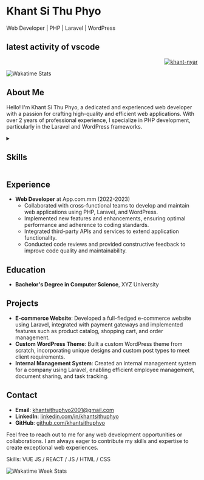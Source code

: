 # Khant Si Thu Phyo
Web Developer | PHP | Laravel | WordPress

## latest activity of vscode 

<p align="right" dir="auto"> <a target="_blank" rel="noopener noreferrer nofollow" href="https://camo.githubusercontent.com/eb526bf186375b1cdd7a742aa0ae848c57450b6839fd49a881a291d3f1f8f0ee/68747470733a2f2f6b6f6d617265762e636f6d2f67687076632f3f757365726e616d653d6b68616e742d6e796172266c6162656c3d50726f66696c65253230766965777326636f6c6f723d306537356236267374796c653d666c6174"><img src="https://camo.githubusercontent.com/eb526bf186375b1cdd7a742aa0ae848c57450b6839fd49a881a291d3f1f8f0ee/68747470733a2f2f6b6f6d617265762e636f6d2f67687076632f3f757365726e616d653d6b68616e742d6e796172266c6162656c3d50726f66696c65253230766965777326636f6c6f723d306537356236267374796c653d666c6174" alt="khant-nyar" data-canonical-src="https://komarev.com/ghpvc/?username=khant-nyar&amp;label=Profile%20views&amp;color=0e75b6&amp;style=flat" style="max-width: 100%;"></a> </p>

  <img src="https://github-readme-stats.vercel.app/api/wakatime?username=KhantNyar&layout=compact&hide_border=true&custom_title=Wakatime%20Stats&langs_count=5&hide_title=true&hide=Other&url=https://gist.githubusercontent.com/Khant-Nyar/bb646df5e6cbb3720334c5cd23b6f519/raw/191b68aec6c4f5a423f35db4b8fff64720b606e6/wakatime_stats.md" alt="Wakatime Stats">

## About Me

Hello! I'm Khant Si Thu Phyo, a dedicated and experienced web developer with a passion for crafting high-quality and efficient web applications. With over 2 years of professional experience, I specialize in PHP development, particularly in the Laravel and WordPress frameworks.

<details>
  <summary><h2> Skills </h2></summary>

- **PHP**: I have a strong command over PHP programming language and its frameworks like Laravel and WordPress. I can develop robust and scalable web applications using these technologies.
- **Laravel**: I am proficient in Laravel framework and have hands-on experience in building custom web applications, RESTful APIs, and implementing complex business logic.
- **WordPress**: I am well-versed in WordPress CMS, theme development, and plugin customization. I have successfully delivered multiple WordPress projects with custom functionality and design.
- **Front-end Development**: I am proficient in HTML, CSS, and JavaScript. I can create responsive and visually appealing user interfaces using modern front-end frameworks and libraries.
- **Database**: I have experience working with relational databases like MySQL and PostgreSQL, designing efficient database schemas, writing optimized queries, and handling data migrations.
</details>



## Experience

- **Web Developer** at App.com.mm (2022-2023)
  - Collaborated with cross-functional teams to develop and maintain web applications using PHP, Laravel, and WordPress.
  - Implemented new features and enhancements, ensuring optimal performance and adherence to coding standards.
  - Integrated third-party APIs and services to extend application functionality.
  - Conducted code reviews and provided constructive feedback to improve code quality and maintainability.

## Education

- **Bachelor's Degree in Computer Science**, XYZ University

## Projects

- **E-commerce Website**: Developed a full-fledged e-commerce website using Laravel, integrated with payment gateways and implemented features such as product catalog, shopping cart, and order management.
- **Custom WordPress Theme**: Built a custom WordPress theme from scratch, incorporating unique designs and custom post types to meet client requirements.
- **Internal Management System**: Created an internal management system for a company using Laravel, enabling efficient employee management, document sharing, and task tracking.

## Contact

- **Email**: khantsithuphyo2001@gmail.com
- **LinkedIn**: [linkedin.com/in/khantsithuphyo](https://linkedin.com/in/khant-si-thu-phyo)
- **GitHub**: [github.com/khantsithuphyo](https://github.com/khant-nyar)

Feel free to reach out to me for any web development opportunities or collaborations. I am always eager to contribute my skills and expertise to create exceptional web experiences.

Skills: VUE JS / REACT / JS / HTML / CSS

<img src="https://wakatime.com/badge/user/@khantnyar" alt="Wakatime Week Stats" />
